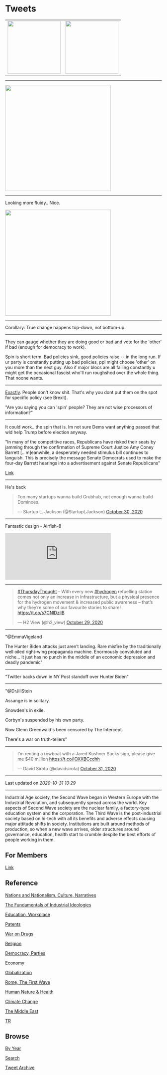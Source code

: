 # Tweets

<table>
  <tr>
  <td><img height="170" src="https://drive.google.com/uc?export=view&id=1n_9eLHAp9e63pHFoONwdwTK99Qn6zMjJ"/></td>
  <td><img height="170" src="https://drive.google.com/uc?export=view&id=19wII7ZQpswPwua49mOgWmVR4ZH82DUzp"/></td>
  </tr>
</table>

---

<img width="340" src="https://muratk3n.github.io/thirdwave/en/tweets/2020/assslap.gif"/>

---

Looking more fluidy.. Nice.

<img width="340" src="https://drive.google.com/uc?export=view&id=1ELqfsauouXuvRi6-vF53_BRW_bZJ7IiA"/>

---

Corollary: True change happens top-down, not bottom-up.

---

They can gauge whether they are doing good or bad and vote for the
'other' if bad (enough for democracy to work).

Spin is short term. Bad policies sink, good policies raise -- in the
long run. If ur party is constantly putting up bad policies, ppl might
choose 'other' on you more than the next guy. Also if major blocs are
all failing constantly u might get the occasional fascist who'll run
roughshod over the whole thing. That noone wants.

---

[Exactly](2016/11/why-is-democracy-better.md#elections). People don't
know shit.  That's why you dont put them on the spot for specific
policy (see Brexit).  

"Are you saying you can 'spin' people? They are not wise processors of
information?"

---

It could work.. the spin that is. Im not sure Dems want anything
passed that wld help Trump before election anyway.

"In many of the competitive races, Republicans have risked their seats
by jamming through the confirmation of Supreme Court Justice Amy Coney
Barrett [.. m]eanwhile, a desperately needed stimulus bill continues
to languish. This is precisely the message Senate Democrats used to
make the four-day Barrett hearings into a advertisement against Senate
Republicans"

[Link](https://www.washingtonpost.com/opinions/2020/10/30/senate-debacle-republicans/)

---

He's back

<blockquote class="twitter-tweet"><p lang="en" dir="ltr">Too many startups wanna build Grubhub, not enough wanna build Dominoes.</p>&mdash; Startup L. Jackson (@StartupLJackson) <a href="https://twitter.com/StartupLJackson/status/1322212869522419713?ref_src=twsrc%5Etfw">October 30, 2020</a></blockquote> <script async src="https://platform.twitter.com/widgets.js" charset="utf-8"></script> 

---

Fantastic design - Airfish-8

<iframe width="340" src="https://www.youtube.com/embed/C-sWokqiVHw" frameborder="0" allow="accelerometer; autoplay; clipboard-write; encrypted-media; gyroscope; picture-in-picture" allowfullscreen></iframe>

---

<blockquote class="twitter-tweet"><p lang="en" dir="ltr"><a href="https://twitter.com/hashtag/ThursdayThought?src=hash&amp;ref_src=twsrc%5Etfw">#ThursdayThought</a> – With every new <a href="https://twitter.com/hashtag/hydrogen?src=hash&amp;ref_src=twsrc%5Etfw">#hydrogen</a> refuelling station comes not only an increase in infrastructure, but a physical presence for the hydrogen movement &amp; increased public awareness – that’s why they’re some of our favourite stories to share! <a href="https://t.co/s7CNlDzilB">https://t.co/s7CNlDzilB</a></p>&mdash; H2 View (@h2_view) <a href="https://twitter.com/h2_view/status/1321898357267304448?ref_src=twsrc%5Etfw">October 29, 2020</a></blockquote> <script async src="https://platform.twitter.com/widgets.js" charset="utf-8"></script>

---

"@EmmaVigeland

The Hunter Biden attacks just aren’t landing. Rare misfire by the
traditionally well oiled right-wing propaganda machine. Enormously
convoluted and niche... It just has no punch in the middle of an
economic depression and deadly pandemic"

---

"Twitter backs down in NY Post standoff over Hunter Biden"

---

"@DrJillStein

Assange is in solitary.

Snowden's in exile.

Corbyn's suspended by his own party.

Now Glenn Greenwald's been censored by The Intercept.

There's a war on truth-tellers"

---

<blockquote class="twitter-tweet"><p lang="en" dir="ltr">I’m renting a rowboat with a Jared Kushner Sucks sign, please give me $40 million <a href="https://t.co/IOXXBCcdhh">https://t.co/IOXXBCcdhh</a></p>&mdash; David Sirota (@davidsirota) <a href="https://twitter.com/davidsirota/status/1322381197079576576?ref_src=twsrc%5Etfw">October 31, 2020</a></blockquote> <script async src="https://platform.twitter.com/widgets.js" charset="utf-8"></script>

---

Last updated on *2020-10-31 10:29*

---


Industrial Age society, the Second Wave began in Western Europe with
the Industrial Revolution, and subsequently spread across the
world. Key aspects of Second Wave society are the nuclear family, a
factory-type education system and the corporation. The Third Wave is
the post-industrial society based on hi-tech with all its benefits and
adverse effects causing major attitude shifts in society. Institutions
are built around methods of production, so when a new wave arrives,
older structures around governance, education, health start to crumble
despite the best efforts of people working in them.

## For Members

[Link](https://thirdwave-members.herokuapp.com)

## Reference

[Nations and Nationalism, Culture, Narratives](/2013/02/nations-and-nationalism.md)

[The Fundamentals of Industrial Ideologies](/2011/04/fundamentals-of-industrial-ideologies.md)

[Education, Workplace](2017/09/education-workplace.md)

[Patents](/2018/09/patents.md)

[War on Drugs](/2019/11/war-on-drugs.md)

[Religion](/2015/04/god-religion.md)

[Democracy, Parties](/2016/11/democracy.md)

[Economy](/2018/05/economy.md)

[Globalization](/2018/09/globalization.md)

[Rome, The First Wave](/2017/12/rome.md)

[Human Nature & Health](/2020/07/human-nature.md)

[Climate Change](/2018/12/climate.md)

[The Middle East](/2019/07/middleeast.md)

[TR](../tr)

## Browse

[By Year](years.md)

[Search](search.html)

[Tweet Archive](/tweets/README.md)



